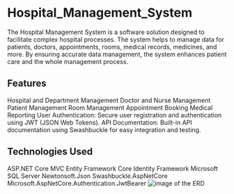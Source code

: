 # Hospital_Management_System
The Hospital Management System is a software solution designed to facilitate complex hospital processes.
The system helps to manage data for patients, doctors, appointments, rooms, medical records, medicines, and more.
By ensuring accurate data management, the system enhances patient care and the whole management process.
## Features
Hospital and Department Management
Doctor and Nurse Management
Patient Management
Room Management
Appointment Booking
Medical Reporting
User Authentication: Secure user registration and authentication using JWT (JSON Web Tokens).
API Documentation: Built-in API documentation using Swashbuckle for easy integration and testing.
## Technologies Used
ASP.NET Core MVC
Entity Framework Core
Identity Framework
Microsoft SQL Server
Newtonsoft.Json
Swashbuckle.AspNetCore
Microsoft.AspNetCore.Authentication.JwtBearer
![image of the ERD](https://i.imgur.com/nQzYAlY.png)